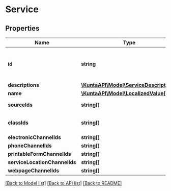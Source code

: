 # Service

## Properties
Name | Type | Description | Notes
------------ | ------------- | ------------- | -------------
**id** | **string** | Unique identifier representing a specific service. | [optional] 
**descriptions** | [**\KuntaAPI\Model\ServiceDescription[]**](ServiceDescription.md) |  | [optional] 
**name** | [**\KuntaAPI\Model\LocalizedValue[]**](LocalizedValue.md) |  | [optional] 
**sourceIds** | **string[]** | Name of the service. | [optional] 
**classIds** | **string[]** | List of service classes | [optional] 
**electronicChannelIds** | **string[]** |  | [optional] 
**phoneChannelIds** | **string[]** |  | [optional] 
**printableFormChannelIds** | **string[]** |  | [optional] 
**serviceLocationChannelIds** | **string[]** |  | [optional] 
**webpageChannelIds** | **string[]** |  | [optional] 

[[Back to Model list]](../README.md#documentation-for-models) [[Back to API list]](../README.md#documentation-for-api-endpoints) [[Back to README]](../README.md)


